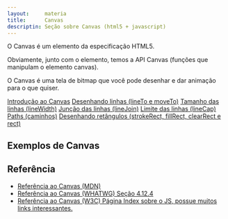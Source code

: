 ```yaml
---
layout:     materia
title:      Canvas
descriptin: Seção sobre Canvas (html5 + javascript)
---
```


O Canvas é um elemento da especificação HTML5.

Obviamente, junto com o elemento, temos a API Canvas (funções que manipulam o elemento canvas).

O Canvas é uma tela de bitmap que você pode desenhar e dar animação para o que quiser.

<div class="list-group">
    <a href="/javascript/canvas/introducao/" class="list-group-item">Introdução ao Canvas</a>
    <a href="/javascript/canvas/lineto-moveto/" class="list-group-item">Desenhando linhas (lineTo e moveTo)</a>
    <a href="/javascript/canvas/line-width/" class="list-group-item">Tamanho das linhas  (lineWidth)</a>
    <a href="/javascript/canvas/linejoin-miter-round-bevel/" class="list-group-item">Junção das linhas (lineJoin)</a>
    <a href="/javascript/canvas/linecap-butt-round-square/" class="list-group-item">Limite das linhas (lineCap)</a>
    <a href="/javascript/canvas/paths/" class="list-group-item">Paths (caminhos)</a>
    <a href="/javascript/canvas/rect-strokerect-fillrect" class="list-group-item">Desenhando retângulos (strokeRect, fillRect, clearRect e rect)</a>
    <!--<a href="" class="list-group-item"></a>-->
</div> 



Exemplos de Canvas
---

<div class="list-group">
    <a href="/javascript/canvas/" class="list-group-item"></a>
    <a href="/javascript/canvas/" class="list-group-item"></a>
    <a href="/javascript/canvas/" class="list-group-item"></a>
    <!--<a href="" class="list-group-item"></a>-->
</div> 



Referência
---

- [Referência ao Canvas (MDN)](https://developer.mozilla.org/pt-BR/docs/HTML/Canvas "link-externo")
- [Referência ao Canvas (WHATWG) Seção 4.12.4](http://www.whatwg.org/specs/web-apps/current-work/multipage/the-canvas-element.html#the-canvas-element "link-externo")
- [Referência ao Canvas (W3C) Página Index sobre o JS, possue muitos links interessantes.](http://www.w3.org/TR/html5/scripting-1.html#the-canvas-element "link-externo")
